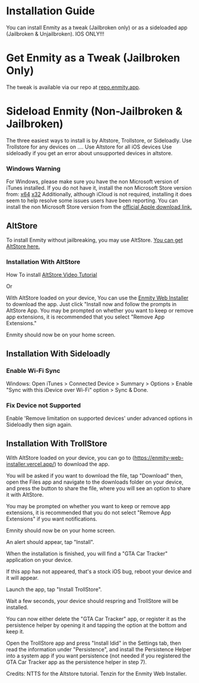 # Installation Guide

You can install Enmity as a tweak (Jailbroken only) or as a sideloaded app (Jailbroken & Unjailbroken). IOS ONLY!!!

# Get Enmity as a Tweak (Jailbroken Only)

The tweak is available via our repo at [repo.enmity.app](https://repo.enmity.app).

# Sideload Enmity (Non-Jailbroken & Jailbroken)

The three easiest ways to install is by Altstore, Trollstore, or Sideloadly.
Use Trollstore for any devices on ....
Use Altstore for all iOS devices 
Use sideloadly if you get an error about unsupported devices in altstore.

### Windows Warning
For Windows, please make sure you have the non Microsoft version of iTunes installed. If you do not have it, install the non Microsoft Store version from: 
[x64](https://www.apple.com/itunes/download/win64/)
[x32](https://www.apple.com/itunes/download/win32/)
Additionally, although iCloud is not required, installing it does seem to help resolve some issues users have been reporting. You can install the non Microsoft Store version from the [official Apple download link.](https://updates.cdn-apple.com/2020/windows/001-39935-20200911-1A70AA56-F448-11EA-8CC0-99D41950005E/iCloudSetup.exe)

## AltStore

To install Enmity without jailbreaking, you may use AltStore. [You can get AltStore here.](https://altstore.io/)

### Installation With AltStore
How To install [AltStore Video Tutorial](https://www.youtube.com/watch?v=oXpx54FK4nc)

Or 
<!--(insert new guide or other tutorial text wise)-->
With AltStore loaded on your device, You can use the [Enmity Web Installer](https://enmity-web-installer.vercel.app/) to download the app.
Just click "Install now and follow the prompts in AltStore App.
You may be prompted on whether you want to keep or remove app extensions, it is recommended that you select "Remove App Extensions."

Enmity should now be on your home screen.
## Installation With Sideloadly
### Enable Wi-Fi Sync
Windows: Open iTunes > Connected Device > Summary > Options > Enable "Sync with this iDevice over Wi-Fi" option > Sync & Done.
### Fix Device not Supported
Enable 'Remove limitation on supported devices' under advanced options in Sideloadly then sign again.

 
## Installation With TrollStore
With AltStore loaded on your device, you can go to (https://enmity-web-installer.vercel.app/) to download the app.

You will be asked if you want to download the file, tap "Download" then, open the Files app and navigate to the downloads folder on your device, and press the button to share the file, where you will see an option to share it with AltStore.

You may be prompted on whether you want to keep or remove app extensions, it is recommended that you do not select "Remove App Extensions" if you want notifications.

Emnity should now be on your home screen.

An alert should appear, tap "Install".

When the installation is finished, you will find a "GTA Car Tracker" application on your device.

If this app has not appeared, that's a stock iOS bug, reboot your device and it will appear.

Launch the app, tap "Install TrollStore".

Wait a few seconds, your device should respring and TrollStore will be installed.

You can now either delete the "GTA Car Tracker" app, or register it as the persistence helper by opening it and tapping the option at the bottom and keep it.

Open the TrollStore app and press "Install ldid" in the Settings tab, then read the information under "Persistence", and install the Persistence Helper into a system app if you want persistence (not needed if you registered the GTA Car Tracker app as the persistence helper in step 7).

Credits:
NTTS for the Altstore tutorial.
Tenzin for the Enmity Web Installer.
